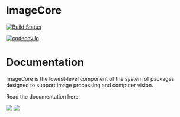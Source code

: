 # ImageCore

[![Build Status](https://travis-ci.org/JuliaImages/ImageCore.jl.svg?branch=master)](https://travis-ci.org/JuliaImages/ImageCore.jl)

[![codecov.io](http://codecov.io/github/JuliaImages/ImageCore.jl/coverage.svg?branch=master)](http://codecov.io/github/JuliaImages/ImageCore.jl?branch=master)

# Documentation

ImageCore is the lowest-level component of the system of packages
designed to support image processing and computer vision.

Read the documentation here:

[![](https://img.shields.io/badge/docs-stable-blue.svg)](https://JuliaImages.github.io/ImageCore.jl/stable)
[![](https://img.shields.io/badge/docs-latest-blue.svg)](https://JuliaImages.github.io/ImageCore.jl/latest)
